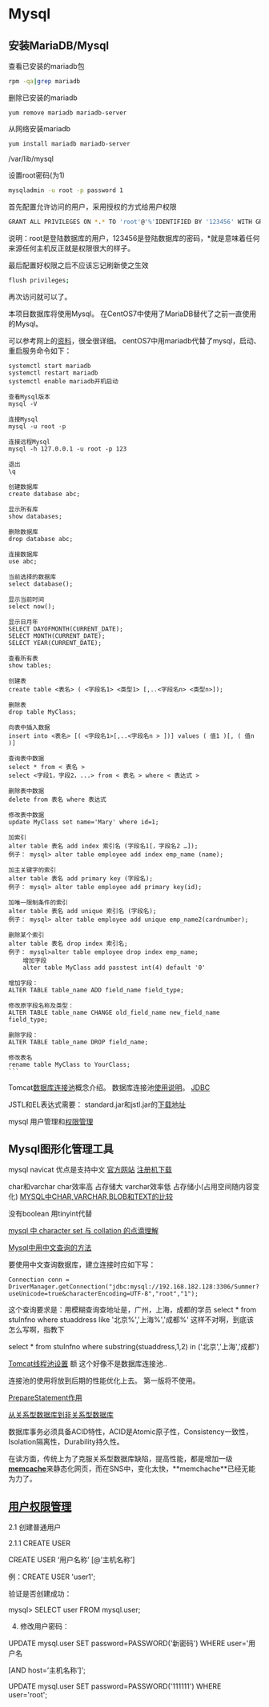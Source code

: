 # Mysql

## 安装MariaDB/Mysql

查看已安装的mariadb包
```bash
rpm -qa|grep mariadb
```

删除已安装的mariadb
```
yum remove mariadb mariadb-server
```

从网络安装mariadb
```
yum install mariadb mariadb-server
```

/var/lib/mysql

设置root密码(为1)
```bash
mysqladmin -u root -p password 1
```

首先配置允许访问的用户，采用授权的方式给用户权限

```bash
GRANT ALL PRIVILEGES ON *.* TO 'root'@'%'IDENTIFIED BY '123456' WITH GRANT OPTION;
```

说明：root是登陆数据库的用户，123456是登陆数据库的密码，*就是意味着任何来源任何主机反正就是权限很大的样子。
	
最后配置好权限之后不应该忘记刷新使之生效

```bash
flush privileges;
```

再次访问就可以了。
	
本项目数据库将使用Mysql。
在CentOS7中使用了MariaDB替代了之前一直使用的Mysql。

可以参考网上的[资料](http://www.cnblogs.com/zhangzhu/archive/2013/07/04/3172486.html)，很全很详细。
centOS7中用mariadb代替了mysql，启动、重启服务命令如下：

```
systemctl start mariadb
systemctl restart mariadb
systemctl enable mariadb开机启动
```

    查看Mysql版本
    mysql -V

    连接Mysql
    mysql -u root -p

    连接远程Mysql
    mysql -h 127.0.0.1 -u root -p 123

    退出
    \q

    创建数据库
    create database abc;

    显示所有库
    show databases;

    删除数据库
    drop database abc;

    连接数据库
    use abc;

    当前选择的数据库
    select database();

    显示当前时间
    select now();

    显示日月年
    SELECT DAYOFMONTH(CURRENT_DATE);
    SELECT MONTH(CURRENT_DATE); 
    SELECT YEAR(CURRENT_DATE);

    查看所有表
    show tables;

    创建表
    create table <表名> ( <字段名1> <类型1> [,..<字段名n> <类型n>]);

    删除表
    drop table MyClass;

    向表中插入数据
    insert into <表名> [( <字段名1>[,..<字段名n > ])] values ( 值1 )[, ( 值n )]

    查询表中数据
    select * from < 表名 >
    select <字段1，字段2，...> from < 表名 > where < 表达式 >

    删除表中数据
    delete from 表名 where 表达式

    修改表中数据
    update MyClass set name='Mary' where id=1;

    加索引
    alter table 表名 add index 索引名 (字段名1[，字段名2 …]);
    例子： mysql> alter table employee add index emp_name (name);

    加主关键字的索引
    alter table 表名 add primary key (字段名);
    例子： mysql> alter table employee add primary key(id);

    加唯一限制条件的索引
    alter table 表名 add unique 索引名 (字段名);
    例子： mysql> alter table employee add unique emp_name2(cardnumber);

    删除某个索引
    alter table 表名 drop index 索引名;
    例子： mysql>alter table employee drop index emp_name;
        增加字段
        alter table MyClass add passtest int(4) default '0'

    增加字段：
    ALTER TABLE table_name ADD field_name field_type;

    修改原字段名称及类型：
    ALTER TABLE table_name CHANGE old_field_name new_field_name field_type;

    删除字段：
    ALTER TABLE table_name DROP field_name;

    修改表名
    rename table MyClass to YourClass;
    ```


Tomcat[数据库连接池](http://baike.baidu.com/link?url=qGzAlxhyEKKfvibRdC1YnmEwxDJh_Mt_lYe6Ojz48sZFPGO1GrNaLcJQGu8L3iow4224H3-zssIyz4qK8LUKX_)概念介绍。
数据库连接池[使用说明](http://jingyan.baidu.com/article/a24b33cd6be2a019ff002b10.html)。
[JDBC](http://baike.baidu.com/link?url=7ayq9q-4L9mntaJNE_VgE96cZ3Usc5LlCcOeByiWW2vOnJtYmrMB0K_75XGwssMDF9TQ33JdgTR5Bv0jsE5z9_)

JSTL和EL表达式需要：
standard.jar和jstl.jar的[下载地址](http://blog.sina.com.cn/s/blog_904d1154010108jj.html)

mysql 用户管理和[权限管理](http://www.cnblogs.com/fslnet/p/3143344.html)


## Mysql图形化管理工具
mysql navicat
优点是支持中文
[官方网站](http://www.navicat.com.cn/)
[注册机下载](http://download.csdn.net/detail/ydq0828/7378133)

char和varchar
char效率高 占存储大
varchar效率低 占存储小(占用空间随内容变化)
[MYSQL中CHAR,VARCHAR,BLOB和TEXT的比较](http://blog.csdn.net/forever0wind/article/details/7473576)

没有boolean
用tinyint代替

[mysql 中 character set 与 collation 的点滴理解](http://zhongwei-leg.iteye.com/blog/899227)

[Mysql中用中文查询的方法](http://www.ibm.com/developerworks/cn/java/j-lo-chinesecoding/)

要使用中文查询数据库，建立连接时应如下写：

    Connection conn = DriverManager.getConnection("jdbc:mysql://192.168.182.128:3306/Summer?useUnicode=true&characterEncoding=UTF-8","root","1");


这个查询要求是：用模糊查询查地址是，广州，上海，成都的学员
select * from stuInfno where stuaddress like '北京%','上海%','成都%'
这样不对啊，到底该怎么写啊，指教下

select * from stuInfno 
where substring(stuaddress,1,2) in ('北京','上海','成都')

[Tomcat线程池设置](http://my.oschina.net/u/1266624/blog/163539)
额 这个好像不是数据库连接池..

连接池的使用将放到后期的性能优化上去。
第一版将不使用。

[PrepareStatement作用](http://zhidao.baidu.com/link?url=nRWmzf3zckaZROf3U46F8kgBsEg9JnnJkvJngEaZ-3MKQ-BeBc7bMYR5AzCzC_BtD8eq97biEnMkSUYCAa-Iha)

[从关系型数据库到非关系型数据库](http://blog.csdn.net/robinjwong/article/details/18502195)

数据库事务必须具备ACID特性，ACID是Atomic原子性，Consistency一致性，Isolation隔离性，Durability持久性。

在读方面，传统上为了克服关系型数据库缺陷，提高性能，都是增加一级 [**memcache**](http://baike.baidu.com/link?url=DF2GBJjkYN4IK436o4ZEl5R8YJ4mPqtmpUcsZHAVtroIc-wdSecYUgXtYpvbfvNcvUHMJVxS5XdcOqCnqvNt6_)来静态化网页，而在SNS中，变化太快，**memchache**已经无能为力了。


## [用户权限管理](http://www.cnblogs.com/4php/p/4113593.html)
2.1 创建普通用户

2.1.1 CREATE USER

CREATE USER ‘用户名称’ [@’主机名称’]

例：CREATE USER 'user1';

验证是否创建成功：

mysql> SELECT user FROM mysql.user;

4. 修改用户密码：

 

UPDATE mysql.user SET password=PASSWORD('新密码') WHERE user='用户名

[AND host=’主机名称’]';

UPDATE mysql.user SET password=PASSWORD('111111') WHERE user='root';
